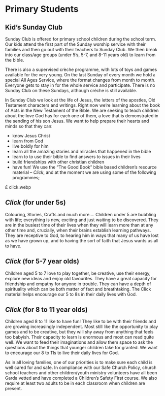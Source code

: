 # Primary Students

## Kid’s Sunday Club
Sunday Club is offered for primary school children during the school term. Our kids attend the first part of the Sunday worship service with their families and then go out with their teachers to Sunday Club. We then break into our class/age groups (under 5’s, 5-7, and 8-11 years old) to learn from the bible.

There is also a supervised crèche programme, with lots of toys and games available for the very young.
On the last Sunday of every month we hold a special All Ages Service, where the format changes from month to month. Everyone gets to stay in for the whole service and participate. There is no Sunday Club on these Sundays, although crèche is still available.

In Sunday Club we look at the life of Jesus, the letters of the apostles, Old Testament characters and writings. Right now we’re learning about the book of Acts in the New Testament of the Bible.
We are seeking to teach children about the love God has for each one of them, a love that is demonstrated in the sending of his son Jesus. We want to help prepare their hearts and minds so that they can:

- know Jesus Christ
- learn from God
- live boldly for him
- learn all the amazing stories and miracles that happened in the bible
- learn to to use their bible to find answers to issues in their lives
- build friendships with other christian children
- have fun!
We use the “The Good Book” bible based children’s resource material – *Click*, and at the moment we are using some of the following programmes;

£ click.webp

## *Click* (for under 5s)

Colouring, Stories, Crafts and much more….
Children under 5 are bubbling with life; everything is new, exciting and just waiting to be discovered. They are in the busiest time of their lives when they will learn more than at any other time and, crucially, when their brains establish learning pathways. They are receptive to God, to hearing him in ways that many of us have lost as we have grown up, and to having the sort of faith that Jesus wants us all to have.

## *Click* (for 5-7 year olds)
Children aged 5 to 7 love to play together, be creative, use their energy, explore new ideas and enjoy old favourites. They have a great capacity for friendship and empathy for anyone in trouble. They can have a depth of spirituality which can be both matter of fact and breathtaking. The Click material helps encourage our 5 to 8s in their daily lives with God.

## *Click* (for 8 to 11 year olds)
Children aged 8 to 11 like to have fun! They like to be with their friends and are growing increasingly independent. Most still like the opportunity to play games and to be creative, but they will shy away from anything that feels too babyish. Their capacity to learn is enormous and most can read quite well. We want to feed their imaginations and allow them space to ask the questions about the things that younger children take for granted. We want to encourage our 8 to 11s to live their daily lives for God.

As in all loving families, one of our priorities is to make sure each child is well cared for and safe. In compliance with our Safe Church Policy, church school teachers and other children/youth ministry volunteers have all been Garda vetted and have completed a Children’s Safety First course. We also require at least two adults to be in each classroom when children are present.